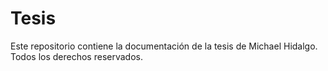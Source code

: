 Tesis
=====

Este repositorio contiene la documentación de la tesis de Michael Hidalgo. Todos los derechos reservados. 
